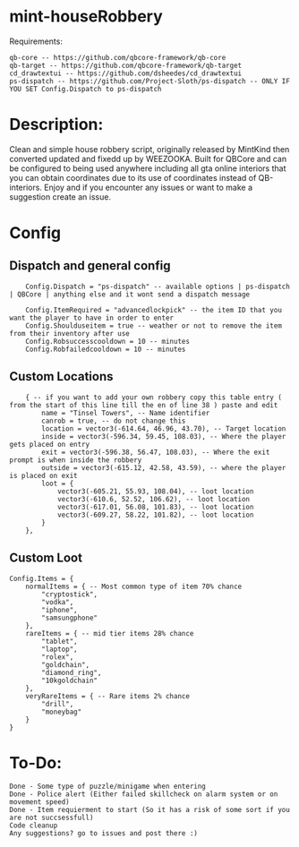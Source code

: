 # mint-houseRobbery
Requirements:

    qb-core -- https://github.com/qbcore-framework/qb-core
    qb-target -- https://github.com/qbcore-framework/qb-target
    cd_drawtextui -- https://github.com/dsheedes/cd_drawtextui
    ps-dispatch -- https://github.com/Project-Sloth/ps-dispatch -- ONLY IF YOU SET Config.Dispatch to ps-dispatch

# Description:
Clean and simple house robbery script, originally released by MintKind then converted updated and fixedd up by WEEZOOKA.
Built for QBCore and can be configured to being used anywhere including all gta online interiors that you can obtain coordinates due to its use of coordinates instead of QB-interiors. Enjoy and if you encounter any issues or want to make a suggestion create an issue.

# Config
## Dispatch and general config
```
    Config.Dispatch = "ps-dispatch" -- available options | ps-dispatch | QBCore | anything else and it wont send a dispatch message

    Config.ItemRequired = "advancedlockpick" -- the item ID that you want the player to have in order to enter
    Config.Shoulduseitem = true -- weather or not to remove the item from their inventory after use
    Config.Robsuccesscooldown = 10 -- minutes
    Config.Robfailedcooldown = 10 -- minutes
```
## Custom Locations
```
    { -- if you want to add your own robbery copy this table entry ( from the start of this line till the en of line 38 ) paste and edit
        name = "Tinsel Towers", -- Name identifier
        canrob = true, -- do not change this
        location = vector3(-614.64, 46.96, 43.70), -- Target location
        inside = vector3(-596.34, 59.45, 108.03), -- Where the player gets placed on entry
        exit = vector3(-596.38, 56.47, 108.03), -- Where the exit prompt is when inside the robbery
        outside = vector3(-615.12, 42.58, 43.59), -- where the player is placed on exit
        loot = {
            vector3(-605.21, 55.93, 108.04), -- loot location
            vector3(-610.6, 52.52, 106.62), -- loot location
            vector3(-617.01, 56.08, 101.83), -- loot location
            vector3(-609.27, 58.22, 101.82), -- loot location
        }
    },
```
## Custom Loot
```
Config.Items = {
    normalItems = { -- Most common type of item 70% chance
        "cryptostick",
        "vodka",
        "iphone",
        "samsungphone"
    },
    rareItems = { -- mid tier items 28% chance
        "tablet",
        "laptop",
        "rolex",
        "goldchain",
        "diamond_ring",
        "10kgoldchain"
    },
    veryRareItems = { -- Rare items 2% chance
        "drill",
        "moneybag"
    }
}
```


# To-Do:

    Done - Some type of puzzle/minigame when entering
    Done - Police alert (Either failed skillcheck on alarm system or on movement speed)
    Done - Item requierment to start (So it has a risk of some sort if you are not succsessfull)
    Code cleanup
    Any suggestions? go to issues and post there :)

